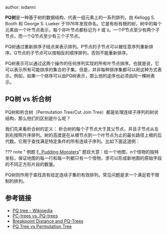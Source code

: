 author: isdanni

**PQ树**是一种基于树的数据结构，代表一组元素上的一系列排列，由 Kellogg S. Booth 和 George S. Lueker 于1976年发现命名。它是有标有根的树，树中的每个元素由一个叶节点表示，每个非叶节点都标记为 `P` 或 `Q`。一个P节点至少有两个子节点，而一个Q节点至少有三个子节点。

PQ树通过重新排序子结点来表示排列。P节点的子节点可以被任意序列重新排序。Q节点的子节点可以按相反的顺序排列，否则不能重新排序。 

PQ树表示可以通过这两个操作的任何序列实现的所有叶节点排序。也就是说，它可以表示所有可能排序的集合的子集。但是，并非每种排序集都可以用这种方式表示。例如，如果一个排序可以由PQ树表示，那么他的逆序也必须由同一棵树表示。


## PQ树 vs 析合树

PQ树和析合树（Permutation Tree/Cut Join Tree）都是处理连续子序列的树状结构，那么他们的区别是什么呢？

我们先来看析合树的定义： 析合树的每个子节点大于其父节点，并且子节点从左到右按照升序排列。树的高度是在从根节点到一个叶节点为止的最长路径上根的后代数。它用于查找满足特定条件的所有连续子序列。比如下面这道例：

??? note " 例题 [F. Pudding Monsters](https://codeforces.com/contest/526/problem/F)"
    题目大意：给一个地图，n个怪物的独特坐标，保证地图的每一行和每一列都只有一个怪物，求可以形成新地图的原始字段的不同正方形片段的数量。

PQ树则作用于查找具有给定连续子集的有效排列。常见问题是求一个满足若干限制的排列。

## 参考链接
 
- [PQ tree - Wikipedia](https://en.wikipedia.org/wiki/PQ_tree)
- [PC-trees vs. PQ-trees](https://www.researchgate.net/publication/221427187_PC-trees_vs_PQ-trees)
- [Breakpoint Distance and PQ-Trees](https://www.researchgate.net/publication/221313779_Breakpoint_Distance_and_PQ-Trees)
- [PQ Tree vs Permutation Tree](https://codeforces.com/blog/entry/69158?#comment-536295)
